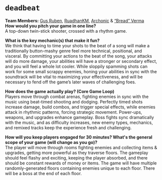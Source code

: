 # `deadbeat`

**Team Members:** [Gus Ruben](https://github.com/gusruben), [RuadhanKM](https://github.com/RuadhanKM/), [Archonic](https://github.com/Archonic944) &  [“Bread” Verma](https://github.com/sirbread/)<br>
**How would you pitch your game in one line?**<br>
A top-down twin-stick shooter, crossed with a rhythm game.

**What is the key mechanic(s) that make it fun?**<br>
We think that having to time your shots to the beat of a song will make a traditionally button-mashy genre feel more technical, positional, and visceral. By committing your actions to the beat of the song, your attacks will do more damage, your abilities will have a stronger or secondary effect, and you will feel a whole lot cooler. While sloppily spamming shots can work for some small scrappy enemies, honing your abilities in sync with the soundtrack will be vital to maximizing your effectiveness, and will be necessary to fend off the game’s later waves of challenging foes.

**How does the game actually play? (Core Game Loop)**<br>
Players move through combat arenas, fighting enemies in sync with the music using beat-timed shooting and dodging. Perfectly timed shots increase damage, build combos, and trigger special effects, while enemies attack in rhythmic patterns, forcing strategic movement. Power-ups, weapons, and upgrades enhance gameplay. Boss fights sync dramatically with the music, and as difficulty increases, new enemy types, mechanics, and remixed tracks keep the experience fresh and challenging.

**How will you keep players engaged for 30 minutes? What's the general scope of your game (will change as you go)?**<br>
The player will move through rooms fighting enemies and collecting items & upgrades, getting more powerful as they traverse floors. The gameplay should feel flashy and exciting, keeping the player absorbed, and there should be constant rewards of money or items. The game will have multiple randomly-generated floors containing enemies unique to each floor. There will be a boss at the end of each floor.
